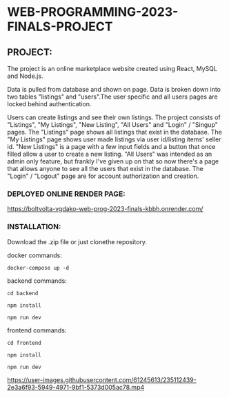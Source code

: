 # WEB-PROGRAMMING-2023-FINALS-PROJECT

## PROJECT:
The project is an online marketplace website created using React, MySQL and Node.js.

Data is pulled from database and shown on page. Data is broken down into two tables "listings" and "users".The user specific and all users pages are locked behind authentication.

Users can create listings and see their own listings. The project consists of "Listings", "My Listings", "New Listing", "All Users" and "Login" / "Singup" pages. The "Listings" page shows all listings that exist in the database. The "My Listings" page shows user made listings via user id/listing items' seller id. "New Listings" is a page with a few input fields and a button that once filled allow a user to create a new listing. "All Users" was intended as an admin only feature, but frankly I've given up on that so now there's a page that allows anyone to see all the users that exist in the database. The "Login" / "Logout" page are for account authorization and creation.




### DEPLOYED ONLINE RENDER PAGE:

https://boltvolta-vgdako-web-prog-2023-finals-kbbh.onrender.com/




### INSTALLATION:

Download the .zip file or just clonethe repository.

docker commands:

```
docker-compose up -d
```

backend commands:

```
cd backend
```
```
npm install
```
```
npm run dev
```

frontend commands:

```
cd frontend
```
```
npm install
```
```
npm run dev
```


https://user-images.githubusercontent.com/61245613/235112439-2e3a6f93-5949-4971-9bf1-5373d005ac78.mp4

